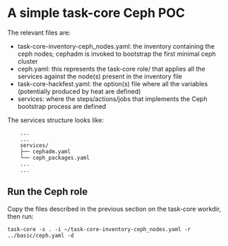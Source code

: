# A simple task-core Ceph POC

The relevant files are:

* task-core-inventory-ceph_nodes.yaml: the inventory containing the ceph nodes;
  cephadm is invoked to bootstrap the first minimal ceph cluster
* ceph.yaml: this represents the task-core role/ that applies all the services
  against the node(s) present in the inventory file
* task-core-hackfest.yaml: the option(s) file where all the variables (potentially produced
  by heat are defined)
* services: where the steps/actions/jobs that implements the Ceph bootstrap process are defined


The services structure looks like:
```
    ...
    ...
    services/
    ├── cephadm.yaml
    └── ceph_packages.yaml
    ...
    ...
```


## Run the Ceph role

Copy the files described in the previous section on the task-core workdir, then run:

    task-core -s . -i ~/task-core-inventory-ceph_nodes.yaml -r ../basic/ceph.yaml -d
